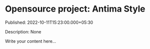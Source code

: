 # Opensource project: Antima Style

Published: 2022-10-11T15:23:00.000+05:30

Description: None

Write your content here...